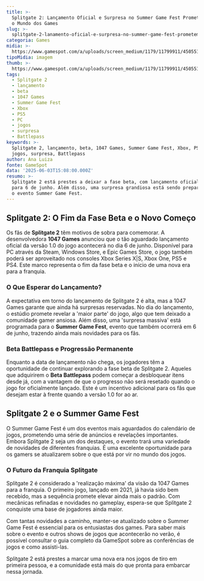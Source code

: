 ```yaml
---
title: >-
  Splitgate 2: Lançamento Oficial e Surpresa no Summer Game Fest Prometem Agitar
  o Mundo dos Games
slug: >-
  splitgate-2-lanamento-oficial-e-surpresa-no-summer-game-fest-prometem-agitar-o-mundo-dos-games
categoria: Games
midia: >-
  https://www.gamespot.com/a/uploads/screen_medium/1179/11799911/4505512-screenshot2025-06-03at11.18.03am.png
tipoMidia: imagem
thumb: >-
  https://www.gamespot.com/a/uploads/screen_medium/1179/11799911/4505512-screenshot2025-06-03at11.18.03am.png
tags:
  - Splitgate 2
  - lançamento
  - beta
  - 1047 Games
  - Summer Game Fest
  - Xbox
  - PS5
  - PC
  - jogos
  - surpresa
  - Battlepass
keywords: >-
  Splitgate 2, lançamento, beta, 1047 Games, Summer Game Fest, Xbox, PS5, PC,
  jogos, surpresa, Battlepass
author: Ana Luiza
fonte: GameSpot
data: '2025-06-03T15:08:00.000Z'
resumo: >-
  Splitgate 2 está prestes a deixar a fase beta, com lançamento oficial marcado
  para 6 de junho. Além disso, uma surpresa grandiosa está sendo preparada para
  o evento Summer Game Fest.
---
```

## Splitgate 2: O Fim da Fase Beta e o Novo Começo

Os fãs de **Splitgate 2** têm motivos de sobra para comemorar. A desenvolvedora **1047 Games** anunciou que o tão aguardado lançamento oficial da versão 1.0 do jogo acontecerá no dia 6 de junho. Disponível para PC através da Steam, Windows Store, e Epic Games Store, o jogo também poderá ser aproveitado nos consoles Xbox Series X|S, Xbox One, PS5 e PS4. Este marco representa o fim da fase beta e o início de uma nova era para a franquia.

### O Que Esperar do Lançamento?

A expectativa em torno do lançamento de Splitgate 2 é alta, mas a 1047 Games garante que ainda há surpresas reservadas. No dia do lançamento, o estúdio promete revelar a 'maior parte' do jogo, algo que tem deixado a comunidade gamer ansiosa. Além disso, uma 'surpresa massiva' está programada para o **Summer Game Fest**, evento que também ocorrerá em 6 de junho, trazendo ainda mais novidades para os fãs.

### Beta Battlepass e Progressão Permanente

Enquanto a data de lançamento não chega, os jogadores têm a oportunidade de continuar explorando a fase beta de Splitgate 2. Aqueles que adquirirem o **Beta Battlepass** podem começar a desbloquear itens desde já, com a vantagem de que o progresso não será resetado quando o jogo for oficialmente lançado. Este é um incentivo adicional para os fãs que desejam estar à frente quando a versão 1.0 for ao ar.

## Splitgate 2 e o Summer Game Fest

O Summer Game Fest é um dos eventos mais aguardados do calendário de jogos, prometendo uma série de anúncios e revelações importantes. Embora Splitgate 2 seja um dos destaques, o evento trará uma variedade de novidades de diferentes franquias. É uma excelente oportunidade para os gamers se atualizarem sobre o que está por vir no mundo dos jogos.

### O Futuro da Franquia Splitgate

Splitgate 2 é considerado a 'realização máxima' da visão da 1047 Games para a franquia. O primeiro jogo, lançado em 2021, já havia sido bem recebido, mas a sequência promete elevar ainda mais o padrão. Com mecânicas refinadas e novidades no gameplay, espera-se que Splitgate 2 conquiste uma base de jogadores ainda maior.

Com tantas novidades a caminho, manter-se atualizado sobre o Summer Game Fest é essencial para os entusiastas dos games. Para saber mais sobre o evento e outros shows de jogos que acontecerão no verão, é possível consultar o guia completo da GameSpot sobre as conferências de jogos e como assisti-las.

Splitgate 2 está prestes a marcar uma nova era nos jogos de tiro em primeira pessoa, e a comunidade está mais do que pronta para embarcar nessa jornada.
